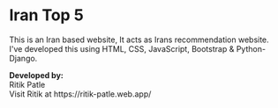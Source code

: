 <h1>Iran Top 5</h1>
<p>This is an Iran based website, It acts as Irans recommendation website.
</br>I've developed this using HTML, CSS, JavaScript, Bootstrap & Python-Django.</br>
</p>
<p>
<b>Developed by:</b></br>
Ritik Patle</br>
Visit Ritik at https://ritik-patle.web.app/
</p>
